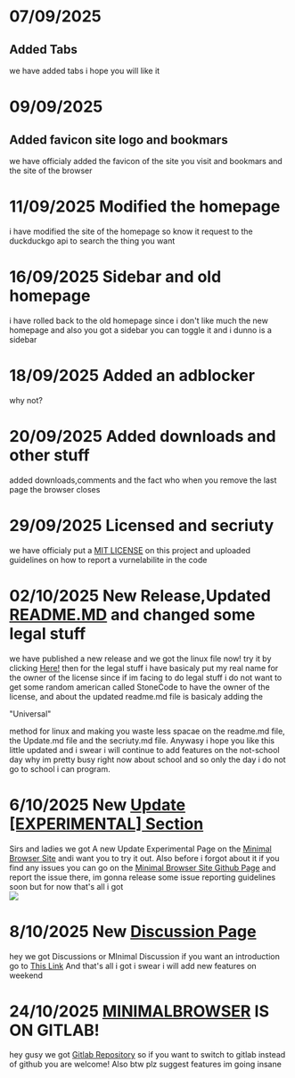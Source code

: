 # 07/09/2025
## Added Tabs
we have added tabs i hope you will like it
# 09/09/2025
## Added favicon site logo and bookmars
we have officialy added the favicon of the site you visit and bookmars and the site of the browser
# 11/09/2025 Modified the homepage 
i have modified the site of the homepage so know it request to the duckduckgo api to search the thing you want
# 16/09/2025 Sidebar and old homepage
i have rolled back to the old homepage since i don't like much the new homepage and also you got a sidebar you can toggle it and i dunno is a sidebar
# 18/09/2025 Added an adblocker
why not?
# 20/09/2025 Added downloads and other stuff
added downloads,comments and the fact who when you remove the last page the browser closes
# 29/09/2025 Licensed and secriuty
we have officialy put a <a href="https://github.com/mada748/MinimalBrowser/blob/main/LICENSE">MIT LICENSE</a> on this project and uploaded guidelines on how to report a vurnelabilite in the code
# 02/10/2025 New Release,Updated <a href="https://github.com/mada748/MinmalBrowser/main/README.md">README.MD</a> and changed some legal stuff
we have published a new release and we got the linux file now! try it by clicking <a href="https://github.com/mada748/MinimalBrowser/releases/download/linux/browser_linux">Here!</a> then for the legal stuff i have basicaly put my real name for the owner of the license since if im facing to do legal stuff i do not want to get some random american called StoneCode to have the owner of the license, and about the updated readme.md file is basicaly adding the <p>"Universal"</p> method for linux and making you waste less spacae on the readme.md file, the Update.md file and the secriuty.md file. Anywasy i hope you like this little updated and i swear i will continue to add features on the not-school day why im pretty busy right now about school and so only the day i do not go to school i can program. 
# 6/10/2025 New <a href="https://minimalsite-zeta.vercel.app/Update.html">Update [EXPERIMENTAL] Section</a>
Sirs and ladies we got A new Update Experimental Page on the <a href="https://minimalsite-zeta.vercel.app">Minimal Browser Site</a> andi want you to try it out. Also before i forgot about it if you find any issues you can go on the <a href="https://github.com/mada748/Minimalsite">Minimal Browser Site Github  Page</a> and report the issue there, im gonna release some issue reporting guidelines soon but for now that's all i got
<br>
<img src="https://stonecode-assets.netlify.app/Screenshot.png">
# 8/10/2025 New <a href="https://github.com/mada748/MinimalBrowser/discussions">Discussion Page</a>
hey we got Discussions or MInimal Discussion if you want an introduction go to <a href="https://github.com/mada748/MinimalBrowser/discussions/2">This Link</a> And that's all i got i swear i will add new features on weekend
#  24/10/2025 <a href="https://gitlab.com/stonecoding1/MinimalBrowser">MINIMALBROWSER</a> IS ON GITLAB!
hey gusy we got <a href="https://gitlab.com/stonecoding1/MinimalBrowser">Gitlab Repository</a> so if you want to switch to gitlab instead of github you are welcome! Also btw plz suggest features im going insane

